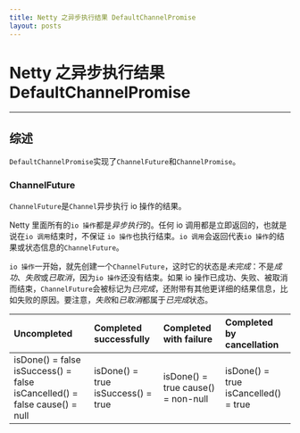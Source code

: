 ```yaml
---
title: Netty 之异步执行结果 DefaultChannelPromise
layout: posts
---
```


# Netty 之异步执行结果 DefaultChannelPromise

------

## 综述

`DefaultChannelPromise`实现了`ChannelFuture`和`ChannelPromise`。

### ChannelFuture

`ChannelFuture`是`Channel`异步执行 io 操作的结果。

Netty 里面所有的`io 操作`都是*异步执行*的。任何 io 调用都是立即返回的，也就是说在`io 调用`结束时，不保证 `io 操作`也执行结束。`io 调用`会返回代表`io 操作`的结果或状态信息的`ChannelFuture`。

`io 操作`一开始，就先创建一个`ChannelFuture`，这时它的状态是*未完成*：不是*成功*、*失败*或*已取消*，因为`io 操作`还没有结束。如果 io 操作已成功、失败、被取消而结束，`ChannelFuture`会被标记为*已完成*，还附带有其他更详细的结果信息，比如失败的原因。要注意，*失败*和*已取消*都属于*已完成*状态。
 
|Uncompleted|Completed successfully|Completed with failure|Completed by cancellation|
|:-------|:-------|:-------|:-------|
|isDone() = false isSuccess() = false isCancelled() = false cause() = null|isDone() = true isSuccess() = true| isDone() = true cause() = non-null | isDone() = true  isCancelled() = true|



